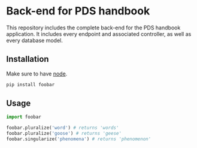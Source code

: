 # Back-end for PDS handbook

This repository includes the complete back-end for the PDS handbook application. It includes every endpoint and associated controller, as well as every database model.

## Installation

Make sure to have [node](https://nodejs.org/en/download/).

```bash
pip install foobar
```

## Usage

```python
import foobar

foobar.pluralize('word') # returns 'words'
foobar.pluralize('goose') # returns 'geese'
foobar.singularize('phenomena') # returns 'phenomenon'
```
